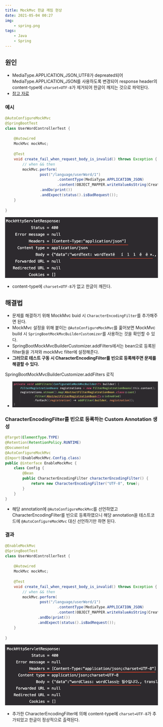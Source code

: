 ```yaml
---
title: MockMvc 한글 깨짐 현상
date: 2021-05-04 00:27
img:
    - spring.png
tags:
    - Java
    - Spring
---
```


## 원인
- MediaType.APPLICATION_JSON_UTF8가 depreated되어 MediaType.APPLICATION_JSON를 사용하도록 변경되어 response header의 content-type에 `charset=UTF-8`가 제거되어 한글이 깨지는 것으로 파악된다.
- [참고 자료](https://github.com/spring-projects/spring-framework/issues/22788)

### 예시
```java
@AutoConfigureMockMvc
@SpringBootTest
class UserWordControllerTest {

    @Autowired
    MockMvc mockMvc;

    @Test
    void create_fail_when_request_body_is_invalid() throws Exception {
        // when && then
        mockMvc.perform(
                post("/language/userWord/1")
                        .contentType(MediaType.APPLICATION_JSON)
                        .content(OBJECT_MAPPER.writeValueAsString(CreateWordRequest.builder().build())))
                .andDo(print())
                .andExpect(status().isBadRequest());
    }

}
```

<img src="./MockMvc_Encoding/without_charset.png" width="600" height="200"/>

- content-type에 `charset=UTF-8`가 없고 한글이 깨진다.

## 해결법
- 문제를 해결하기 위해 MockMvc buid 시 `CharacterEncodingFilter`를 추가해주면 된다.
- MockMvc 설정을 위해 붙이는 `@AutoConfigureMockMvc`를 훑어보면 MockMvc build 시 `SpringBootMockMvcBuilderCustomizer`를 사용하는 것을 확인할 수 있다.
- SpringBootMockMvcBuilderCustomizer.addFilters에서는 bean으로 등록된 filter들을 가져와 mockMvc filter에 설정해준다.
- **그러므로 테스트 구동 시 CharacterEncodingFilter를 빈으로 등록해주면 문제를 해결할 수 있다.**

SpringBootMockMvcBuilderCustomizer.addFilters 로직
- ![addFilters](./MockMvc_Encoding/addFilters.png)


### CharacterEncodingFilter를 빈으로 등록하는 Custom Annotation 생성
```java
@Target(ElementType.TYPE)
@Retention(RetentionPolicy.RUNTIME)
@Documented
@AutoConfigureMockMvc
@Import(EnableMockMvc.Config.class)
public @interface EnableMockMvc {
    class Config {
        @Bean
        public CharacterEncodingFilter characterEncodingFilter() {
            return new CharacterEncodingFilter("UTF-8", true);
        }
    }
}
```
- 해당 annotation에 `@AutoConfigureMockMvc`를 선언하였고 CharacterEncodingFilter를 빈으로 등록하였으니 해당 annotation을 테스트코드에 `@AutoConfigureMockMvc` 대신 선언하기만 하면 된다.

### 결과
```java
@EnableMockMvc
@SpringBootTest
class UserWordControllerTest {

    @Autowired
    MockMvc mockMvc;

    @Test
    void create_fail_when_request_body_is_invalid() throws Exception {
        // when && then
        mockMvc.perform(
                post("/language/userWord/1")
                        .contentType(MediaType.APPLICATION_JSON)
                        .content(OBJECT_MAPPER.writeValueAsString(CreateWordRequest.builder().build())))
               .andDo(print())
               .andExpect(status().isBadRequest());
    }

}
```

<img src="./MockMvc_Encoding/with_charset.png" width="600" height="200"/>

- 추가한 CharacterEncodingFilter에 의해 content-type에 `charset=UTF-8`가 추가되었고 한글이 정상적으로 출력된다.
